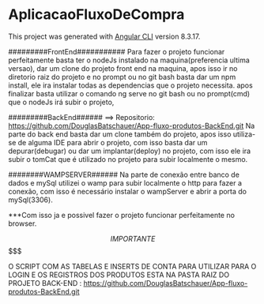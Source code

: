 # AplicacaoFluxoDeCompra

This project was generated with [Angular CLI](https://github.com/angular/angular-cli) version 8.3.17.

#########FrontEnd###########
Para fazer o projeto funcionar perfeitamente basta ter o nodeJs instalado na maquina(preferencia ultima versao), dar um clone do projeto front end na maquina, apos isso ir no diretorio raiz do projeto e no prompt ou no git bash basta dar um npm install, ele ira instalar todas as dependencias que o projeto necessita.
apos finalizar basta utilizar o comando ng serve no git bash ou no prompt(cmd) que o nodeJs irá subir o projeto,

#########BackEnd###### ==> Repositorio: https://github.com/DouglasBatschauer/App-fluxo-produtos-BackEnd.git
Na parte do back end basta dar um clone também do projeto, apos isso utiliza-se de alguma IDE para abrir o projeto, com isso basta dar um depurar(debugar) ou dar um implantar(deploy) no projeto, com isso ele ira subir o tomCat que é utilizado no projeto para subir localmente o mesmo.

########WAMPSERVER######
Na parte de conexão entre banco de dados e mySql utilizei o wamp para subir localmente o http para fazer a conexão, com isso é necessário instalar o wampServer e abrir a porta do mySql(3306).

***Com isso ja e possivel fazer o projeto funcionar perfeitamente no browser.


$$$$$$IMPORTANTE$$$$$$$$$

O SCRIPT COM AS TABELAS E INSERTS DE CONTA PARA UTILIZAR PARA O LOGIN E OS REGISTROS DOS PRODUTOS ESTA NA PASTA RAIZ DO PROJETO BACK-END : https://github.com/DouglasBatschauer/App-fluxo-produtos-BackEnd.git

